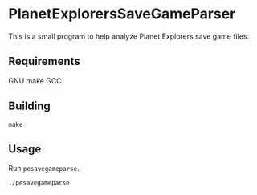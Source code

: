 # PlanetExplorersSaveGameParser
This is a small program to help analyze Planet Explorers save game files.

Requirements
-----
GNU make
GCC

Building
-----
```shell
make
```

Usage
-----
Run `pesavegameparse`.
```shell
./pesavegameparse
```
